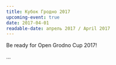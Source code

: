 ```yaml
---
title: Кубок Гродно 2017
upcoming-event: true
date: 2017-04-01
readable-date: апрель 2017 / April 2017
---
```


Be ready for Open Grodno Cup 2017!

<!-- more -->

...
